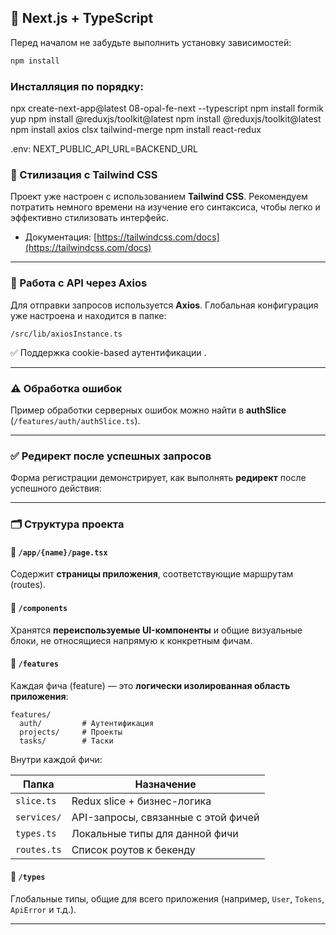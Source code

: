## 🚀 Next.js + TypeScript

Перед началом не забудьте выполнить установку зависимостей:

```bash
npm install
```
### Инсталляция по порядку:

npx create-next-app@latest 08-opal-fe-next --typescript
npm install formik yup
npm install @reduxjs/toolkit@latest
npm install @reduxjs/toolkit@latest 
npm install axios clsx tailwind-merge
npm install react-redux

.env:
NEXT_PUBLIC_API_URL=BACKEND_URL

### 🎨 Стилизация с Tailwind CSS

Проект уже настроен с использованием **Tailwind CSS**.
Рекомендуем потратить немного времени на изучение его синтаксиса, чтобы легко и эффективно стилизовать интерфейс.

* Документация: [https://tailwindcss.com/docs](https://tailwindcss.com/docs)

---

### 📡 Работа с API через Axios

Для отправки запросов используется **Axios**.
Глобальная конфигурация уже настроена и находится в папке:

```
/src/lib/axiosInstance.ts
```

✅ Поддержка cookie-based аутентификации .

---

### ⚠️ Обработка ошибок

Пример обработки серверных ошибок можно найти в **authSlice** (`/features/auth/authSlice.ts`).

---

### ✅ Редирект после успешных запросов

Форма регистрации демонстрирует, как выполнять **редирект** после успешного действия:


---

### 🗂️ Структура проекта

#### 📁 `/app/{name}/page.tsx`

Содержит **страницы приложения**, соответствующие маршрутам (routes).

#### 📁 `/components`

Хранятся **переиспользуемые UI-компоненты** и общие визуальные блоки, не относящиеся напрямую к конкретным фичам.

#### 📁 `/features`

Каждая фича (feature) — это **логически изолированная область приложения**:

```
features/
  auth/         # Аутентификация
  projects/     # Проекты
  tasks/        # Таски
```

Внутри каждой фичи:

| Папка       | Назначение                          |
| ----------- | ----------------------------------- |
| `slice.ts`  | Redux slice + бизнес-логика         |
| `services/` | API-запросы, связанные с этой фичей |
| `types.ts`  | Локальные типы для данной фичи      |
| `routes.ts` | Список роутов к бекенду             |

#### 📁 `/types`

Глобальные типы, общие для всего приложения (например, `User`, `Tokens`, `ApiError` и т.д.).

---

